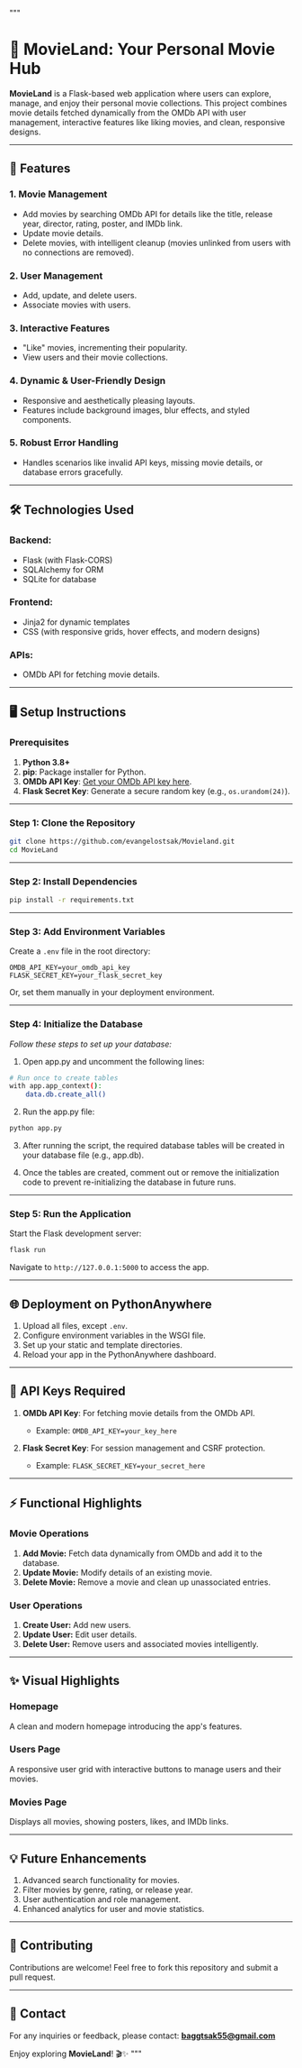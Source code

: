 """
# 🎥 MovieLand: Your Personal Movie Hub

**MovieLand** is a Flask-based web application where users can explore, manage, and enjoy their personal movie collections. This project combines movie details fetched dynamically from the OMDb API with user management, interactive features like liking movies, and clean, responsive designs.

---

## 🚀 Features

### **1. Movie Management**
- Add movies by searching OMDb API for details like the title, release year, director, rating, poster, and IMDb link.
- Update movie details.
- Delete movies, with intelligent cleanup (movies unlinked from users with no connections are removed).

### **2. User Management**
- Add, update, and delete users.
- Associate movies with users.

### **3. Interactive Features**
- "Like" movies, incrementing their popularity.
- View users and their movie collections.

### **4. Dynamic & User-Friendly Design**
- Responsive and aesthetically pleasing layouts.
- Features include background images, blur effects, and styled components.

### **5. Robust Error Handling**
- Handles scenarios like invalid API keys, missing movie details, or database errors gracefully.

---

## 🛠️ Technologies Used

### **Backend:**
- Flask (with Flask-CORS)
- SQLAlchemy for ORM
- SQLite for database

### **Frontend:**
- Jinja2 for dynamic templates
- CSS (with responsive grids, hover effects, and modern designs)

### **APIs:**
- OMDb API for fetching movie details.

---

## 🖥️ Setup Instructions

### Prerequisites
1. **Python 3.8+**
2. **pip**: Package installer for Python.
3. **OMDb API Key**: [Get your OMDb API key here](https://www.omdbapi.com/apikey.aspx).
4. **Flask Secret Key**: Generate a secure random key (e.g., `os.urandom(24)`).

---

### **Step 1: Clone the Repository**
```bash
git clone https://github.com/evangelostsak/Movieland.git
cd MovieLand
```

---

### **Step 2: Install Dependencies**
```bash
pip install -r requirements.txt
```

---

### **Step 3: Add Environment Variables**
Create a `.env` file in the root directory:
```plaintext
OMDB_API_KEY=your_omdb_api_key
FLASK_SECRET_KEY=your_flask_secret_key
```

Or, set them manually in your deployment environment.

---

### **Step 4: Initialize the Database**
*Follow these steps to set up your database:*
1.	Open app.py and uncomment the following lines:
```bash
# Run once to create tables
with app.app_context():
    data.db.create_all()
```
2.	Run the app.py file:
```bash
python app.py
```

3. After running the script, the required database tables will be created in your database file (e.g., app.db).

4. Once the tables are created, comment out or remove the initialization code to prevent re-initializing the database in future runs.

---

### **Step 5: Run the Application**
Start the Flask development server:
```bash
flask run
```

Navigate to `http://127.0.0.1:5000` to access the app.

---

## 🌐 Deployment on PythonAnywhere

1. Upload all files, except `.env`.
2. Configure environment variables in the WSGI file.
3. Set up your static and template directories.
4. Reload your app in the PythonAnywhere dashboard.

---

## 📝 API Keys Required

1. **OMDb API Key**: For fetching movie details from the OMDb API.
   - Example: `OMDB_API_KEY=your_key_here`

2. **Flask Secret Key**: For session management and CSRF protection.
   - Example: `FLASK_SECRET_KEY=your_secret_here`

---

## ⚡ Functional Highlights

### Movie Operations
1. **Add Movie:** Fetch data dynamically from OMDb and add it to the database.
2. **Update Movie:** Modify details of an existing movie.
3. **Delete Movie:** Remove a movie and clean up unassociated entries.

### User Operations
1. **Create User:** Add new users.
2. **Update User:** Edit user details.
3. **Delete User:** Remove users and associated movies intelligently.

---

## ✨ Visual Highlights

### Homepage
A clean and modern homepage introducing the app's features.

### Users Page
A responsive user grid with interactive buttons to manage users and their movies.

### Movies Page
Displays all movies, showing posters, likes, and IMDb links.

---

## 💡 Future Enhancements
1. Advanced search functionality for movies.
2. Filter movies by genre, rating, or release year.
3. User authentication and role management.
4. Enhanced analytics for user and movie statistics.

---

## 🤝 Contributing
Contributions are welcome! Feel free to fork this repository and submit a pull request.

---

## 📧 Contact
For any inquiries or feedback, please contact: **baggtsak55@gmail.com**

Enjoy exploring **MovieLand**! 🎬✨
"""
 